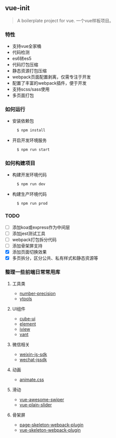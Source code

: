 ## vue-init

> A boilerplate project for vue. 一个vue样板项目。

### 特性

* 支持vue全家桶
* 代码检测
* es6转es5
* 代码打包压缩
* 静态资源打包压缩
* webpack页面配置剥离，仅需专注于开发
* 配置了丰富的webpack插件，便于开发
* 支持scss/sass使用
* 多页面打包

### 如何运行

* 安装依赖包

  ```bash
    $ npm install
  ```

* 开启开发环境服务

  ```bash
    $ npm run start
  ```

### 如何构建项目

* 构建开发环境代码

  ```bash
    $ npm run dev
  ```

* 构建生产环境代码

  ```shell
    $ npm run prod
  ```

### TODO

- [ ] 添加koa或express作为中间层
- [ ] 添加jest测试工具
- [ ] webpack打包拆分代码
- [ ] 添加骨架屏支持
- [x] 添加页面切换效果
- [x] 多页拆分，区分公共、私有样式和静态资源等

### 整理一些前端日常常用库

1. 工具类

    - [number-precision](https://github.com/nefe/number-precision)
    - [ytools](https://github.com/hillpy/ytools)

2. UI组件

    - [cube-ui](https://github.com/didi/cube-ui)
    - [element](https://github.com/ElemeFE/element)
    - [iview](https://github.com/iview/iview)
    - [vant](https://github.com/youzan/vant)

3. 微信相关

    - [weixin-js-sdk](https://github.com/yanxi-me/weixin-js-sdk)
    - [wechat-jssdk](https://github.com/JasonBoy/wechat-jssdk)

4. 动画

    - [animate.css](https://github.com/daneden/animate.css)

5. 滑动

    - [vue-awesome-swiper](https://github.com/surmon-china/vue-awesome-swiper)
    - [vue-plain-slider](https://github.com/songyazhao/vue-plain-slider)

6. 骨架屏

    - [page-skeleton-webpack-plugin](https://github.com/ElemeFE/page-skeleton-webpack-plugin)
    - [vue-skeleton-webpack-plugin](https://github.com/lavas-project/vue-skeleton-webpack-plugin)